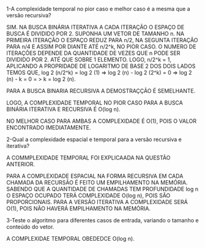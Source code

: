1-A complexidade temporal no pior caso e melhor caso é a
mesma que a versão recursiva?

SIM. NA BUSCA BINÁRIA ITERATIVA A CADA ITERAÇÃO O ESPAÇO DE BUSCA É DIVIDIDO POR 2. SUPONHA UM VETOR DE TAMANHO n. NA PRIMEIRA ITERAÇÃO O ESPAÇO REDUZ PARA n/2,  NA SEGUNTA ITERAÇÃO PARA n/4  E ASSIM POR DIANTE ATÉ n/2^k, NO PIOR CASO. 
O NUMERO DE ITERAÇÕES DEPENDE DA QUANTIDADE DE VEZES QUE n PODE SER DIVIDIDO POR 2. ATÉ QUE SOBRE 1 ELEMENTO. LOGO, n/2^k = 1, APLICANDO A PROPRIDADE DE LOGARITMO DE BASE 2 DOS DOIS LADOS TEMOS QUE, 
log 2 (n/2^k) = log 2 (1) =>
log 2 (n) - log 2 (2^k) = 0 =>
log 2 (n) - k = 0 = > 
k = log 2 (n).

PARA A BUSCA BINARIA RECURSIVA A DEMOSTRAÇÇÃO É SEMELHANTE.

LOGO, A COMPLEXIDADE TEMPORAL NO PIOR CASO PARA A BUSCA BINÁRIA ITERATIVA E RECURSIVA É O(log n).

NO MELHOR CASO PARA AMBAS  A COMPLEXIDADE É O(1), POIS O VALOR ENCONTRADO IMEDIATAMENTE.

2-Qual a complexidade espacial e temporal para a versão
recursiva e iterativa?

A COMMPLEXIDADE TEMPORAL FOI EXPLICAADA NA QUESTÃO ANTERIOR.

PARA A COMPLEXIDADE ESPACIAL NA FORMA RECURSIVA EM CADA CHAMADA DA RECURSÃO É FEITO UM EMPILHAMENTO NA MEMÓRIA. SABENDO QUE A QUANTIDADE DE CHAMADAS TEM PROFUNDIDADE log n O ESPAÇO OCUPADO TERÁ COMPLEXIDADE O(log n), POIS SÃO PROPORCIONAIS.
PARA A VERSÃO ITERATIVA A COMPLEXIDADE SERÁ O(1), POIS NÃO HAVERÁ EMPILHAMENTO NA MEMÓRIA.


3-Teste o algoritmo para diferentes casos de entrada,
variando o tamanho e conteúdo do vetor.

A COMPLEXIDAE TEMPORAL OBEDEDCE O(log n).